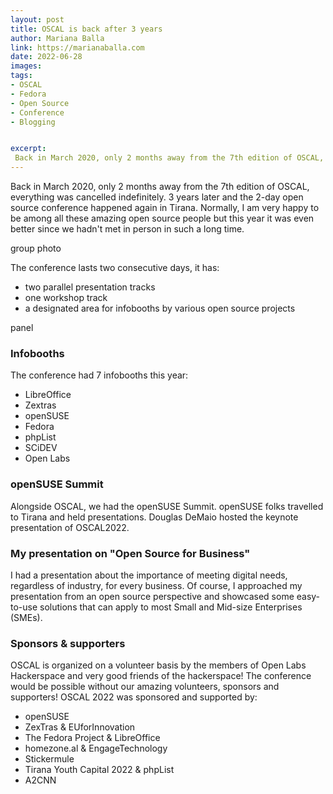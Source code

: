 ```yaml
---
layout: post
title: OSCAL is back after 3 years
author: Mariana Balla
link: https://marianaballa.com
date: 2022-06-28
images: 
tags:
- OSCAL
- Fedora
- Open Source
- Conference
- Blogging


excerpt:
 Back in March 2020, only 2 months away from the 7th edition of OSCAL, everything was cancelled indefinitely. 3 years later and the 2-day open source conference happened again in Tirana.[…]
---
```


Back in March 2020, only 2 months away from the 7th edition of OSCAL, everything was cancelled indefinitely. 3 years later and the 2-day open source conference happened again in Tirana.  Normally, I am very happy to be among all these amazing open source people but this year it was even better since we hadn't met in person in such a long time. 

group photo

The conference lasts two consecutive days, it has: 
* two parallel presentation tracks
* one workshop track  
* a designated area for infobooths by various open source projects

panel

### Infobooths
The conference had 7 infobooths this year:

- LibreOffice 
- Zextras 
- openSUSE 
- Fedora 
- phpList 
- SCiDEV 
- Open Labs

### openSUSE Summit 
Alongside OSCAL, we had the openSUSE Summit. openSUSE folks travelled to Tirana and held presentations. Douglas DeMaio hosted the keynote presentation of OSCAL2022. 

### My presentation on "Open Source for Business" 
I had a presentation about the importance of meeting digital needs, regardless of industry, for every business. Of course, I approached my presentation from an open source perspective and showcased some easy-to-use solutions that can apply to most Small and Mid-size Enterprises (SMEs). 

### Sponsors & supporters
OSCAL is organized on a volunteer basis by the members of Open Labs Hackerspace and very good friends of the hackerspace! The conference would be possible without our amazing volunteers, sponsors and supporters! OSCAL 2022 was sponsored and supported by: 
* openSUSE
* ZexTras & EUforInnovation
* The Fedora Project & LibreOffice
* homezone.al & EngageTechnology
* Stickermule
* Tirana Youth Capital 2022 & phpList
* A2CNN
